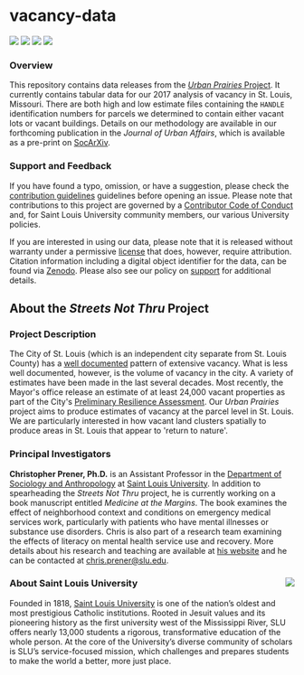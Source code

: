 # vacancy-data

[![](https://img.shields.io/badge/extent-st.%20louis%20city-red.svg)](https://github.com/chris-prener/vacancy-data/)
[![](https://img.shields.io/github/release/chris-prener/vacancy-data.svg?label=version)](https://github.com/chris-prener/vacancy-data/releases)
[![](https://img.shields.io/github/last-commit/chris-prener/vacancy-data.svg)](https://github.com/chris-prener/vacancy-data/commits/master)
[![](https://img.shields.io/github/repo-size/chris-prener/vacancy-data.svg)](https://github.com/chris-prener/vacancy-data/)

### Overview
This repository contains data releases from the [*Urban Prairies* Project](https://chris-prener.github.io/barriers). It currently contains tabular data for our 2017 analysis of vacancy in St. Louis, Missouri. There are both high and low estimate files containing the `HANDLE` identification numbers for parcels we determined to contain either vacant lots or vacant buildings. Details on our methodology are available in our forthcoming publication in the *Journal of Urban Affairs*, which is available as a pre-print on [SocArXiv](https://dx.doi.org/10.17605/OSF.IO/BC7EH).

### Support and Feedback
If you have found a typo, omission, or have a suggestion, please check the [contribution guidelines](.github/CONTRIBUTING.md) guidelines before opening an issue. Please note that contributions to this project are governed by a [Contributor Code of Conduct](.github/CODE_OF_CONDUCT.md) and, for Saint Louis University community members, our various University policies.

If you are interested in using our data, please note that it is released without warranty under a permissive [license](LICENSE) that does, however, require attribution. Citation information including a digital object identifier for the data, can be found via [Zenodo](https://zenodo.org/record/1214213). Please also see our policy on [support](.github/SUPPORT.md) for additional details.

## About the *Streets Not Thru* Project
### Project Description
The City of St. Louis (which is an independent city separate from St. Louis County) has a [well documented](http://www.stltoday.com/news/local/metro/amid-drumbeat-from-falling-bricks-st-louis-to-ramp-up/article_1e237c9c-95e7-5c01-8d0c-92a2fe1a5c78.html) pattern of extensive vacancy. What is less well documented, however, is the volume of vacancy in the city. A variety of estimates have been made in the last several decades. Most recently, the Mayor's office release an estimate of at least 24,000 vacant properties as part of the City's [Preliminary Resilience Assessment](https://www.stlouis-mo.gov/government/departments/mayor/initiatives/resilience/documents/upload/PRA1001_Report_Inside_10.pdf). Our *Urban Prairies* project aims to produce estimates of vacancy at the parcel level in St. Louis. We are particularly interested in how vacant land clusters spatially to produce areas in St. Louis that appear to 'return to nature'.

### Principal Investigators
**Christopher Prener, Ph.D.** is an Assistant Professor in the [Department of Sociology and Anthropology](https://www.slu.edu/arts-and-sciences/sociology-anthropology/index.php) at [Saint Louis University](http://wwww.slu.edu). In addition to spearheading the *Streets Not Thru* project, he is currently working on a book manuscript entitled *Medicine at the Margins*. The book examines the effect of neighborhood context and conditions on emergency medical services work, particularly with patients who have mental illnesses or substance use disorders. Chris is also part of a research team examining the effects of literacy on mental health service use and recovery. More details about his research and teaching are available at [his website](https://chris-prener.github.io) and he can be contacted at [chris.prener@slu.edu](mailto:chris.prener@slu.edu).

### About Saint Louis University <img src="https://slu-soc5650.github.io/images/sluLogo.png" align="right" />
Founded in 1818, [Saint Louis University](http://wwww.slu.edu) is one of the nation’s oldest and most prestigious Catholic institutions. Rooted in Jesuit values and its pioneering history as the first university west of the Mississippi River, SLU offers nearly 13,000 students a rigorous, transformative education of the whole person. At the core of the University’s diverse community of scholars is SLU’s service-focused mission, which challenges and prepares students to make the world a better, more just place.
